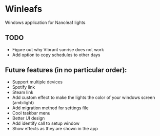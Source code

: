 # Winleafs
Windows application for Nanoleaf lights

## TODO
- Figure out why Vibrant sunrise does not work
- Add option to copy schedules to other days

## Future features (in no particular order):
- Support multiple devices
- Spotify link
- Steam link
- Add custom effect to make the lights the color of your windows screen (ambilight)
- Add migration method for settings file
- Cool taskbar menu
- Better UI design
- Add identify call to setup window
- Show effects as they are shown in the app